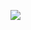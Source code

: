 <a href="https://wakatime.com"><img src="https://wakatime.com/share/@e8c4f30b-18c4-4f71-9152-7077fb63e4c1/25014d59-cc42-417e-b7e2-d63f925a853a.png" /></a>
